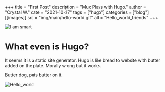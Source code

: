 +++
title = "First Post"
description = "Mux Plays with Hugo."
author = "Crystal W."
date = "2021-10-27"
tags = ["hugo"]
categories = ["blog"]
[[images]]
  src = "img/main/hello-world.gif"
  alt = "Hello_world_friends"
+++

![I am smart](https://media.giphy.com/media/l46CyJmS9KUbokzsI/giphy.gif)

# What even is Hugo? 

It seems it is a static site generator. Hugo is like bread to website with butter added on the plate. Morally wrong but it works. 

Butter dog, puts butter on it. 

![Hello_world](/img/main/hacker.gif)